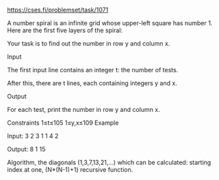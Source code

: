 https://cses.fi/problemset/task/1071

A number spiral is an infinite grid whose upper-left square has number 1. Here are the first five layers of the spiral:

Your task is to find out the number in row y and column x.

Input

The first input line contains an integer t: the number of tests.

After this, there are t lines, each containing integers y and x.

Output

For each test, print the number in row y and column x.

Constraints
1≤t≤105
1≤y,x≤109
Example

Input:
3
2 3
1 1
4 2

Output:
8
1
15


Algorithm, the diagonals (1,3,7,13,21,...) which can be calculated:
starting index at one, (N*(N-1)+1)
recursive function.
